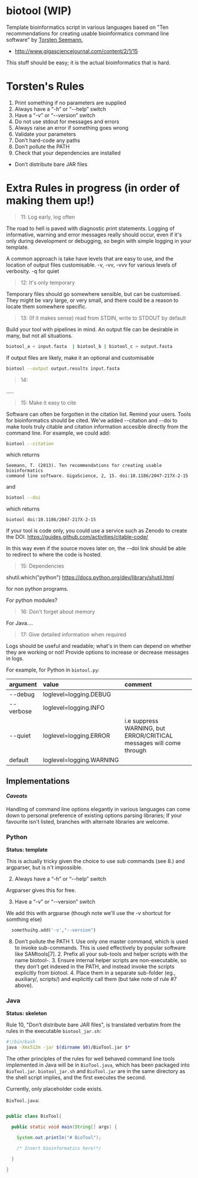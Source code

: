 # biotool (WIP)

Template bioinformatics script in various languages based on "Ten recommendations for creating usable bioinformatics command line software" by [Torsten Seemann.](https://twitter.com/torstenseemann)

- http://www.gigasciencejournal.com/content/2/1/15

This stuff should be easy; it is the actual bioinformatics that is hard.


# Torsten's Rules

1. Print something if no parameters are supplied
2. Always have a “-h” or “--help” switch
3. Have a “-v” or “--version” switch
4. Do not use stdout for messages and errors
5. Always raise an error if something goes wrong
6. Validate your parameters
7. Don’t hard-code any paths
8. Don’t pollute the PATH
9. Check that your dependencies are installed
-  Don’t distribute bare JAR files

# Extra Rules in progress (in order of making them up!)
> 11: Log early, log often

The road to hell is paved with diagnostic print statements. Logging of informative, warning and error messages really should occur, even if it's only during development or debugging, so begin with simple logging in your template.

A common approach is take have levels that are easy to use, and the location of output files customisable. -v, -vv, -vvv for various levels of verbosity. -q for quiet

> 12: It's only temporary

Temporary files should go somewhere sensible, but can be customised. They might be vary large, or very small, and there could be a reason to locate them somewhere specific.

> 13: (If it makes sense) read from STDIN, write to STDOUT by default

Build your tool with pipelines in mind. An output file can be desirable in many, but not all situations.

```bash
biotool_a < input.fasta  | biotool_b | biotool_c > output.fasta
```

If output files are likely, make it an optional and customisable

```bash
biotool --output output.results input.fasta
```

> 14:

.....


> 15: Make it easy to cite

Software can often be forgotten in the citation list. Remind your users. Tools for bioinformatics should be cited.  We've added --citation and --doi to make tools truly citable and citation information accesible directly from the command line.
For example, we could add:

```bash
biotool --citation
```
which returns

```text
Seemann, T. (2013). Ten recommendations for creating usable bioinformatics
command line software. GigaScience, 2, 15. doi:10.1186/2047-217X-2-15
```
and

```bash
biotool --doi
```
which returns

```text
biotool doi:10.1186/2047-217X-2-15
```

If your tool is code only, you could use a service such as Zenodo to create the DOI. https://guides.github.com/activities/citable-code/

In this way even if the source moves later on, the --doi link should be able to redirect to where the code is hosted.

> 15: Dependencies

shutil.which("python")
https://docs.python.org/dev/library/shutil.html

for non python programs.

For python modules?

> 16: Don't forget about memory

For Java....

> 17: Give detailed information when required

Logs should be useful and readable; what's in them can depend on whether they are working or not! Provide options to increase or decrease messages in logs.

For example, for Python in `biotool.py`:

|argument|value|comment|
|:--|:--|:--|
|--debug|     loglevel=logging.DEBUG|
|--verbose|  loglevel=logging.INFO|
| --quiet | loglevel=logging.ERROR | i.e suppress WARNING, but ERROR/CRITICAL messages will come through|
|default|   loglevel=logging.WARNING|


## Implementations


#### *Caveats*


Handling of command line options elegantly in various languages can come down to personal preference of existing options parsing libraries; If your favourite isn't listed, branches with alternate libraries are welcome.

### Python
**Status: template**



  This is actually tricky given the choice to use sub commands (see 8.) and argparser, but is n't impossible.

2. Always have a “-h” or “--help” switch

  Argparser gives this for free.

3. Have a “-v” or “--version” switch

  We add this with argparse (though note we'll use the -v shortcut for somthing else)
  ```python
    somethuihg.add('-v',"--version")
  ```

  8. Don’t pollute the PATH
    1. Use only one master command, which is used to invoke sub-commands. This is used effectively by popular software like SAMtools[7].
    2. Prefix all your sub-tools and helper scripts with the name biotool-.
    3. Ensure internal helper scripts are non-executable, so they don’t get indexed in the PATH, and instead invoke the scripts explicitly from biotool.
    4. Place them in a separate sub-folder (eg., auxiliary/, scripts/) and explicitly call them (but take note of rule #7 above).





### Java
**Status: skeleton**

Rule 10, "Don’t distribute bare JAR files", is translated verbatim from the rules in the executable `biotool_jar.sh`:

```bash
#!/bin/bash
java -Xmx512m -jar $(dirname $0)/BioTool.jar $*
```

The other principles of the rules for well behaved command line tools implemented in Java will be in `BioTool.java`, which has been packaged into `BioTool.jar`. `biotool_jar.sh` and `BioTool.jar` are in the same directory as the shell script implies, and the first executes the second.

Currently, only placeholder code exists.

`BioTool.java`:
```java

public class BioTool{

  public static void main(String[] args) {

    System.out.println("# BioTool");

    /* Insert bioinformatics here!*/

  }

}

```
